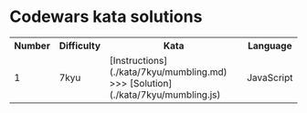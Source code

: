 # Codewars kata solutions

<table border="0" style="width:100%;">
  <tr>
    <th>Number</th>
    <th>Difficulty</th>
    <th>Kata</th>
    <th>Language</th>
  </tr>
  <tr>
    <td>1</td>
    <td>7kyu</td>
    <td>[Instructions](./kata/7kyu/mumbling.md) >>> [Solution](./kata/7kyu/mumbling.js)</td>
    <td>JavaScript</td>
  </tr>
</table>
